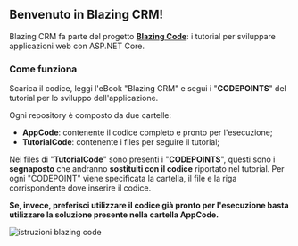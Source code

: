 ## Benvenuto in Blazing CRM!

Blazing CRM fa parte del progetto **[Blazing Code](https://etabetaweb.github.io/BlazingCode/)**: i tutorial per sviluppare applicazioni web con ASP.NET Core.

### Come funziona

Scarica il codice, leggi l'eBook "Blazing CRM" e segui i "**CODEPOINTS**" del tutorial per lo sviluppo dell'applicazione.

Ogni repository è composto da due cartelle:

- **AppCode**: contenente il codice completo e pronto per l'esecuzione;
- **TutorialCode**: contenente i files per seguire il tutorial; 

Nei files di "**TutorialCode**" sono presenti i "**CODEPOINTS**", questi sono i **segnaposto** che andranno **sostituiti con il codice** riportato nel tutorial. Per ogni "CODEPOINT" viene specificata la cartella, il file e la riga corrispondente dove inserire il codice. 

**Se, invece, preferisci utilizzare il codice già pronto per l'esecuzione basta utilizzare la soluzione presente nella cartella AppCode.**




![istruzioni blazing code](https://etabetaweb.files.wordpress.com/2020/07/blazing-code-istruzioni.jpg)
